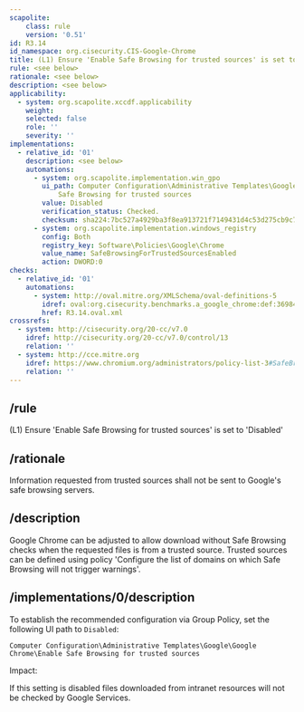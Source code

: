 ```yaml
---
scapolite:
    class: rule
    version: '0.51'
id: R3.14
id_namespace: org.cisecurity.CIS-Google-Chrome
title: (L1) Ensure 'Enable Safe Browsing for trusted sources' is set to 'Disabled'
rule: <see below>
rationale: <see below>
description: <see below>
applicability:
  - system: org.scapolite.xccdf.applicability
    weight:
    selected: false
    role: ''
    severity: ''
implementations:
  - relative_id: '01'
    description: <see below>
    automations:
      - system: org.scapolite.implementation.win_gpo
        ui_path: Computer Configuration\Administrative Templates\Google\Google Chrome\Enable
            Safe Browsing for trusted sources
        value: Disabled
        verification_status: Checked.
        checksum: sha224:7bc527a4929ba3f8ea913721f7149431d4c53d275cb9c714651c9ac0
      - system: org.scapolite.implementation.windows_registry
        config: Both
        registry_key: Software\Policies\Google\Chrome
        value_name: SafeBrowsingForTrustedSourcesEnabled
        action: DWORD:0
checks:
  - relative_id: '01'
    automations:
      - system: http://oval.mitre.org/XMLSchema/oval-definitions-5
        idref: oval:org.cisecurity.benchmarks.a_google_chrome:def:36984000
        href: R3.14.oval.xml
crossrefs:
  - system: http://cisecurity.org/20-cc/v7.0
    idref: http://cisecurity.org/20-cc/v7.0/control/13
    relation: ''
  - system: http://cce.mitre.org
    idref: https://www.chromium.org/administrators/policy-list-3#SafeBrowsingForTrustedSourcesEnabled
    relation: ''
---
```



## /rule

(L1) Ensure 'Enable Safe Browsing for trusted sources' is set to
'Disabled'

## /rationale

Information requested from trusted sources shall not be sent to
Google's safe browsing servers.

## /description

Google Chrome can be adjusted to allow download without Safe Browsing
checks when the requested files is from a trusted source. Trusted
sources can be defined using policy 'Configure the list of domains on
which Safe Browsing will not trigger warnings'.

## /implementations/0/description

To establish the recommended configuration via Group Policy, set the
following UI path to `Disabled`:

`Computer Configuration\Administrative Templates\Google\Google Chrome\Enable Safe Browsing for trusted sources`

Impact:

If this setting is disabled files downloaded from intranet resources
will not be checked by Google Services.
